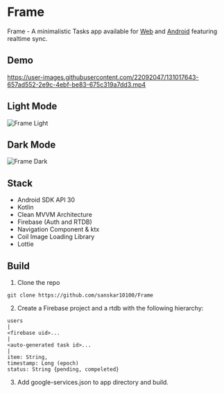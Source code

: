 # Frame

Frame - A minimalistic Tasks app available for [Web](https://todoist-todo.firebaseapp.com/) and [Android](https://github.com/sanskar10100/Frame/releases/download/v1.0/Frame.1.0.apk) featuring realtime sync.

## Demo

https://user-images.githubusercontent.com/22092047/131017643-657ad552-2e9c-4ebf-be83-675c319a7dd3.mp4

## Light Mode
![Frame Light](https://user-images.githubusercontent.com/22092047/131018323-13863c58-cb3b-4958-a0a9-a82d50d6cba7.png)

## Dark Mode
![Frame Dark](https://user-images.githubusercontent.com/22092047/131018606-2bffbe37-9e45-4d06-8ce6-4742370e78dc.png)



## Stack
- Android SDK API 30
- Kotlin
- Clean MVVM Architecture
- Firebase (Auth and RTDB)
- Navigation Component & ktx
- Coil Image Loading Library
- Lottie

## Build

1. Clone the repo
```
git clone https://github.com/sanskar10100/Frame
```
2. Create a Firebase project and a rtdb with the following hierarchy:
```
users
|
<firebase uid>...
|
<auto-generated task id>...
|
item: String,
timestamp: Long (epoch)
status: String {pending, compeleted}
```
3. Add google-services.json to app directory and build.
